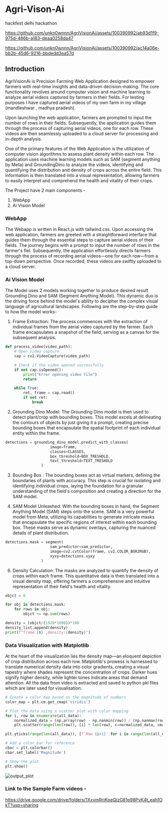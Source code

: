 # Agri-Vison-Ai
hackfest delhi hackathon

https://github.com/unkn0wnnn/AgriVisionAi/assets/100390992/ab93d1f9-975d-486b-a183-deaa0258da47

https://github.com/unkn0wnnn/AgriVisionAi/assets/100390992/ac14a06e-bb2b-45d6-9216-bbdedd3ea57d

## Introduction
AgriVisionAi is Precision Farming Web Application designed to empower farmers with real-time insights and data-driven decision-making.
The core functionality revolves around computer vision and machine learning to analyze aerial videos captured by farmers in their fields.
For testing purposes I have captured aerial videos of my own farm in my village (mandleshwar , madhya pradesh).

Upon launching the web application, farmers are prompted to input the number of rows in their fields. Subsequently, the application guides them through the process of capturing aerial videos, one for each row. These videos are then seamlessly uploaded to a cloud server for processing and in-depth analysis.

One of the primary features of the Web Application is the utilization of computer vision algorithms to assess plant density within each row. The application uses machine learning models such as SAM (segment anything by Meta) and GroundingDino to analyze the videos, identifying and quantifying the distribution and density of crops across the entire field. This information is then translated into a visual representation, allowing farmers to easily interpret and comprehend the health and vitality of their crops.

The Project have 2 main components -
1) WebApp
2) Ai Vision Model

### WebApp
The Webapp is written in React.js with tailwind.css. Upon accessing the web application, farmers are greeted with a straightforward interface that guides them through the essential steps to capture aerial videos of their fields.
The journey begins with a prompt to input the number of rows in the farmer's fiel. Subsequently, the application effortlessly directs farmers through the process of recording aerial videos—one for each row—from a top-down perspective. Once recorded, these videos are swiftly uploaded to a cloud server.

### Ai Vision Model
The Model uses 2 models working together to produce desired result Grounding Dino and SAM (Segment Anything Model). This dynamic duo is the driving force behind the model's ability to decipher the complex visual language of agricultural landscapes. Following are the step-by-step guide to how the model works-

1. Frame Extraction:
The process commences with the extraction of individual frames from the aerial video captured by the farmer. Each frame encapsulates a snapshot of the field, serving as a canvas for the subsequent analysis.
```python
def process_video(video_path):
    # Open video capture
    cap = cv2.VideoCapture(video_path)

    # Check if the video opened successfully
    if not cap.isOpened():
        print("Error opening video file")
        return

    while True:
        ret, frame = cap.read()
        if not ret:
            break
```

2. Grounding Dino Model:
The Grounding Dino model is then used to detect plant/crop with bounding boxes. This model excels at delineating the contours of objects by just giving it a prompt, creating precise bounding boxes that encapsulate the spatial footprint of each individual entity within the frame.
```python
detections = grounding_dino_model.predict_with_classes(
                    image=frame,
                    classes=CLASSES,
                    box_threshold=BOX_TRESHOLD,
                    text_threshold=TEXT_TRESHOLD
                )
```

3. Bounding Box :
The bounding boxes act as virtual markers, defining the boundaries of plants with accuracy. This step is crucial for isolating and identifying individual crops, laying the foundation for a granular understanding of the field's composition and creating a direction for the SAM model.

4. SAM Model Unleashed:
With the bounding boxes in hand, the Segment Anything Model (SAM) steps onto the scene. SAM is a very powerful model from Meta, utilizing its capabilities to generate intricate masks that encapsulate the specific regions of interest within each bounding box. These masks serve as dynamic overlays, capturing the nuanced details of plant distribution.
```python
detections.mask = segment(
                    sam_predictor=sam_predictor,
                    image=cv2.cvtColor(frame, cv2.COLOR_BGR2RGB),
                    xyxy=detections.xyxy
                )
```

6. Density Calculation:
The masks are analyzed to quantify the density of crops within each frame. This quantitative data is then translated into a visual density map, offering farmers a comprehensive and intuitive representation of their field's health and vitality.
```python
objct = 0

for obj in detections.mask:
    for rows in obj:
        objct += np.sum(rows)

density = (objct/(1920*1090))*100
density_list.append(density)
print(f"frame:{n} ,density:{density}")
```

### Data Visualization with Matplotlib
At the heart of the visualization lies the density map—an eloquent depiction of crop distribution across each row. Matplotlib's prowess is harnessed to translate numerical density data into color gradients, creating a visual tapestry where shades represent the concentration of crops. Darker hues signify higher density, while lighter tones indicate areas that demand attention. All the data from video is extracted and saved to python pkl files which are later used for visualisation.
```python
# Create a color map based on the magnitude of numbers
color_map = plt.cm.get_cmap('viridis')

# Plot the data using a scatter plot with color mapping
for i, row in enumerate(all_data):
    normalized_data = (np.array(row) - np.nanmin(row)) / (np.nanmax(row) - np.nanmin(row))
    plt.scatter(range(len(row)), [i] * len(row), c=normalized_data, cmap=color_map, s=150)

plt.yticks(range(len(all_data)), [f'Row {i+1}' for i in range(len(all_data))])

# Add a color bar for reference
cbar = plt.colorbar()
cbar.set_label('Magnitude')

# Show the plot
plt.show()
```
![output_plot](https://github.com/unkn0wnnn/AgriVisionAi/assets/100390992/c611636b-b428-49f3-a138-4b9e3baf7d8b)

### Link to the Sample Farm videos - 
https://drive.google.com/drive/folders/1XxvmRriKpeQjzG81p98PvK4t_eah1OkT?usp=sharing
